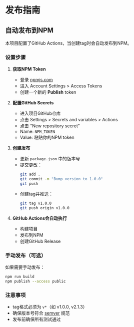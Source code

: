 # 发布指南

## 自动发布到NPM

本项目配置了GitHub Actions，当创建tag时会自动发布到NPM。

### 设置步骤

1. **获取NPM Token**
   - 登录 [npmjs.com](https://www.npmjs.com)
   - 进入 Account Settings > Access Tokens
   - 创建一个新的 **Publish** token

2. **配置GitHub Secrets**
   - 进入项目GitHub仓库
   - 点击 Settings > Secrets and variables > Actions
   - 点击 "New repository secret"
   - Name: `NPM_TOKEN`
   - Value: 粘贴你的NPM token

3. **创建发布**
   - 更新 `package.json` 中的版本号
   - 提交更改：
     ```bash
     git add .
     git commit -m "Bump version to 1.0.0"
     git push
     ```
   - 创建tag并推送：
     ```bash
     git tag v1.0.0
     git push origin v1.0.0
     ```

4. **GitHub Actions会自动执行**
   - 构建项目
   - 发布到NPM
   - 创建GitHub Release

### 手动发布（可选）

如果需要手动发布：

```bash
npm run build
npm publish --access public
```

### 注意事项

- tag格式必须为 `v*`（如 v1.0.0, v2.1.3）
- 确保版本号符合 [semver](https://semver.org/lang/zh-CN/) 规范
- 发布前确保所有测试通过